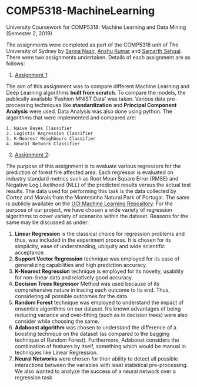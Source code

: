 # COMP5318-MachineLearning
University Coursework for COMP5318: Machine Learning and Data Mining (Semester 2, 2019)

The assignments were completed as part of the COMP5318 unit of The University of Sydney by [Sanna Nazir](https://github.com/Sanna-Nazir), [Anshu Kumar](https://github.com/anshukr5) and [Samarth Sehgal](https://github.com/samarthsehgal97). There were two assignments undertaken. Details of each assignment are as follows:

1. [Assignment 1](https://github.com/Sanna-Nazir/COMP5318-MachineLearning/tree/main/Assignment_1):
	
The aim of this assignment was to compare different Machine Learning and Deep Learning algorithms **built from scratch**. To compare the models, the publically available 'Fashion MNIST Data' was taken. Various data pre-processing techniques like **standardization** and  **Principal Component Analysis** were used. Data Analysis was also done using python. The algorithms that were implemented and compared are:

    1. Naive Bayes Classifier
    2. Logistic Regression Classifier
    3. K-Nearesr Neighbours Classifier
    4. Neural Network Classifier
  
2. [Assignment 2](https://github.com/Sanna-Nazir/COMP5318-MachineLearning/tree/main/Assignment_2):

The purpose of this assignment is to evaluate various regressors for the prediction of forest fire affected area. Each regressor is evaluated on industry standard metrics such as Root Mean Square Error (RMSE) and Negative Log Likelihood (NLL) of the predicted results versus the actual test results. The data used for performing this task is the data collected by Cortez and Morais from the Montesinho Natural Park of Portugal. The same is publicly available on the [UCI Machine Learning Repository](http://archive.ics.uci.edu/ml/datasets/Forest+Fires). For the purpose of our project, we have chosen a wide variety of regression algorithms to cover variety of scenarios within the dataset. Reasons for the same may be discussed as under:

  1. **Linear Regression** is the classical choice for regression problems and thus, was included in the experiment process. It is chosen for its simplicity, ease of understanding, ubiquity and wide scientific acceptance.
  2. **Support Vector Regression** technique was employed for its ease of generalizing capabilities and high prediction accuracy.
  3. **K-Nearest Regression** technique is employed for its novelty, usability for non-linear data and relatively good accuracy.
  4. **Decision Trees Regressor** Method was used because of its comprehensive nature in tracing each outcome to its end. Thus, considering all possible outcomes for the data.
  5. **Random Forest** technique was employed to understand the impact of ensemble algorithms on our dataset. It’s known advantages of being reducing variance and over-fitting (such as in decision trees) were also consider while choosing the same.
  6. **Adaboost algorithm** was chosen to understand the difference of a boosting technique on the dataset (as compared to the bagging technique of Random Forest). Furthermore, Adaboost considers the combination of features by itself, something which would be manual in techniques like Linear Regression.
  7. **Neural Networks** were chosen for their ability to detect all possible interactions between the variables with least statistical pre-processing. We also wanted to analyze the success of a neural network over a regression task
